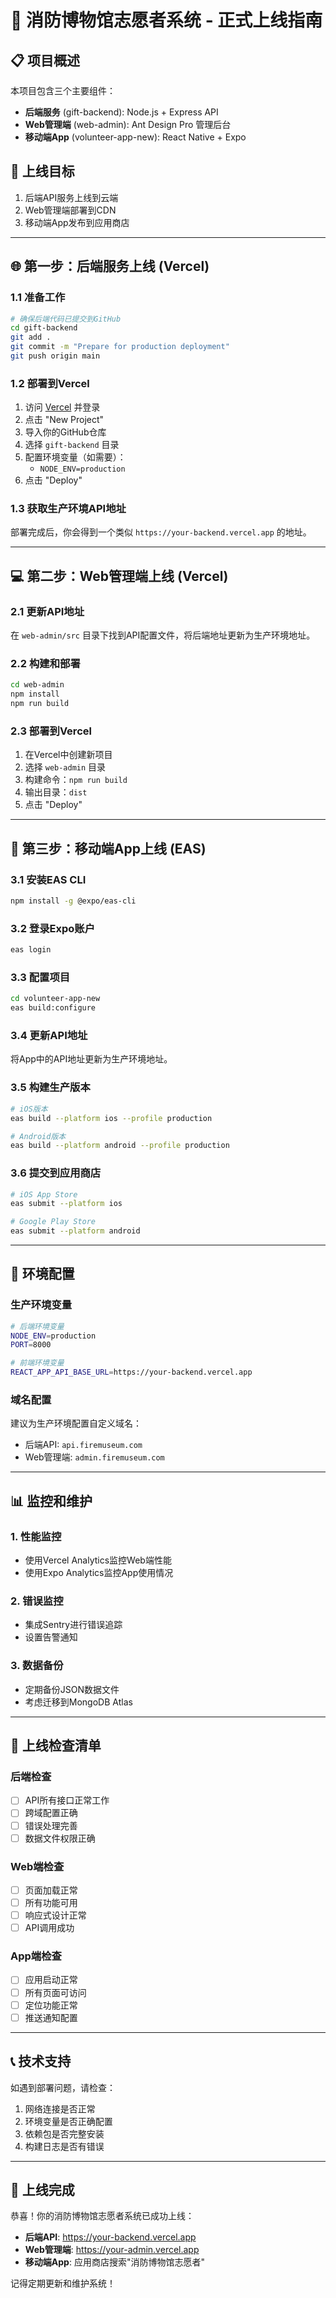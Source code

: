 # 🚀 消防博物馆志愿者系统 - 正式上线指南

## 📋 项目概述

本项目包含三个主要组件：
- **后端服务** (gift-backend): Node.js + Express API
- **Web管理端** (web-admin): Ant Design Pro 管理后台
- **移动端App** (volunteer-app-new): React Native + Expo

## 🎯 上线目标

1. 后端API服务上线到云端
2. Web管理端部署到CDN
3. 移动端App发布到应用商店

---

## 🌐 第一步：后端服务上线 (Vercel)

### 1.1 准备工作
```bash
# 确保后端代码已提交到GitHub
cd gift-backend
git add .
git commit -m "Prepare for production deployment"
git push origin main
```

### 1.2 部署到Vercel
1. 访问 [Vercel](https://vercel.com) 并登录
2. 点击 "New Project"
3. 导入你的GitHub仓库
4. 选择 `gift-backend` 目录
5. 配置环境变量（如需要）：
   - `NODE_ENV=production`
6. 点击 "Deploy"

### 1.3 获取生产环境API地址
部署完成后，你会得到一个类似 `https://your-backend.vercel.app` 的地址。

---

## 💻 第二步：Web管理端上线 (Vercel)

### 2.1 更新API地址
在 `web-admin/src` 目录下找到API配置文件，将后端地址更新为生产环境地址。

### 2.2 构建和部署
```bash
cd web-admin
npm install
npm run build
```

### 2.3 部署到Vercel
1. 在Vercel中创建新项目
2. 选择 `web-admin` 目录
3. 构建命令：`npm run build`
4. 输出目录：`dist`
5. 点击 "Deploy"

---

## 📱 第三步：移动端App上线 (EAS)

### 3.1 安装EAS CLI
```bash
npm install -g @expo/eas-cli
```

### 3.2 登录Expo账户
```bash
eas login
```

### 3.3 配置项目
```bash
cd volunteer-app-new
eas build:configure
```

### 3.4 更新API地址
将App中的API地址更新为生产环境地址。

### 3.5 构建生产版本
```bash
# iOS版本
eas build --platform ios --profile production

# Android版本
eas build --platform android --profile production
```

### 3.6 提交到应用商店
```bash
# iOS App Store
eas submit --platform ios

# Google Play Store
eas submit --platform android
```

---

## 🔧 环境配置

### 生产环境变量
```bash
# 后端环境变量
NODE_ENV=production
PORT=8000

# 前端环境变量
REACT_APP_API_BASE_URL=https://your-backend.vercel.app
```

### 域名配置
建议为生产环境配置自定义域名：
- 后端API: `api.firemuseum.com`
- Web管理端: `admin.firemuseum.com`

---

## 📊 监控和维护

### 1. 性能监控
- 使用Vercel Analytics监控Web端性能
- 使用Expo Analytics监控App使用情况

### 2. 错误监控
- 集成Sentry进行错误追踪
- 设置告警通知

### 3. 数据备份
- 定期备份JSON数据文件
- 考虑迁移到MongoDB Atlas

---

## 🚨 上线检查清单

### 后端检查
- [ ] API所有接口正常工作
- [ ] 跨域配置正确
- [ ] 错误处理完善
- [ ] 数据文件权限正确

### Web端检查
- [ ] 页面加载正常
- [ ] 所有功能可用
- [ ] 响应式设计正常
- [ ] API调用成功

### App端检查
- [ ] 应用启动正常
- [ ] 所有页面可访问
- [ ] 定位功能正常
- [ ] 推送通知配置

---

## 📞 技术支持

如遇到部署问题，请检查：
1. 网络连接是否正常
2. 环境变量是否正确配置
3. 依赖包是否完整安装
4. 构建日志是否有错误

---

## 🎉 上线完成

恭喜！你的消防博物馆志愿者系统已成功上线：

- **后端API**: https://your-backend.vercel.app
- **Web管理端**: https://your-admin.vercel.app  
- **移动端App**: 应用商店搜索"消防博物馆志愿者"

记得定期更新和维护系统！ 